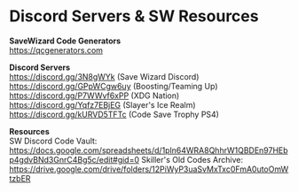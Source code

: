 # Discord Servers & SW Resources

**SaveWizard Code Generators**  
https://qcgenerators.com

**Discord Servers**  
https://discord.gg/3N8gWYk (Save Wizard Discord)  
https://discord.gg/GPpWCgw6uy (Boosting/Teaming Up)  
https://discord.gg/P7WWvf6xPP (XDG Nation)  
https://discord.gg/Yqfz7EBjEG (Slayer's Ice Realm)  
https://discord.gg/kURVD5TFTc (Code Save Trophy PS4)  

**Resources**  
SW Discord Code Vault: https://docs.google.com/spreadsheets/d/1pln64WRA8QhhrW1QBDEn97HEbp4gdvBNd3GnrC4Bg5c/edit#gid=0
Skiller's Old Codes Archive: https://drive.google.com/drive/folders/12PiWyP3uaSvMxTxc0FmA0utoOmWtzbER